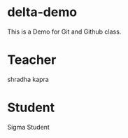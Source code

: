 # delta-demo
This is a Demo for Git and Github class.

# Teacher
shradha kapra

# Student
Sigma Student
